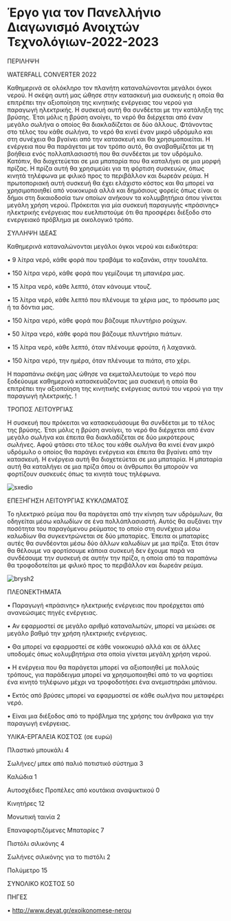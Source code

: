 # Έργο για τον Πανελλήνιο Διαγωνισμό Ανοιχτών Τεχνολόγιων-2022-2023

ΠΕΡΙΛΗΨΗ

WATERFALL CONVERTER 2022

   Καθημερινά σε ολόκληρο τον πλανήτη καταναλώνονται  μεγάλοι όγκοι νερού. Η  σκέψη αυτή μας ώθησε στην κατασκευή μια συσκευής η οποία θα επιτρέπει την αξιοποίηση της κινητικής ενέργειας  του νερού για παραγωγή ηλεκτρικής. 
   Η συσκευή αυτή θα συνδέεται με την κατάληξη της βρύσης. Έτσι μόλις η βρύση ανοίγει, το νερό θα διέρχεται από έναν μεγάλο σωλήνα ο οποίος θα διακλαδίζεται σε δύο άλλους. Φτάνοντας στο τέλος του κάθε σωλήνα, το νερό  θα κινεί έναν μικρό υδρόμυλο και στη συνέχεια θα βγαίνει από την κατασκευή και θα χρησιμοποιείται. Η ενέργεια που θα παράγεται με τον τρόπο αυτό, θα αναβαθμίζεται με τη βοήθεια ενός πολλαπλασιαστή που θα συνδέεται με τον υδρόμυλο. Κατόπιν, θα διοχετεύεται σε μια μπαταρία που θα καταλήγει σε μια μορφή πρίζας. Η πρίζα αυτή θα χρησιμεύει για τη φόρτιση συσκευών, όπως κινητά τηλέφωνα με φιλικό προς το περιβάλλον και δωρεάν ρεύμα. 
   Η πρωτοποριακή αυτή συσκευή θα έχει ελάχιστο κόστος και θα μπορεί να χρησιμοποιηθεί από νοικοκυριά αλλά και δημόσιους φορείς όπως είναι οι δήμοι στη δικαιοδοσία των οποίων ανήκουν τα κολυμβητήρια όπου γίνεται μεγάλη χρήση νερού. Πρόκειται για μία συσκευή παραγωγής «πράσινης» ηλεκτρικής ενέργειας που ευελπιστούμε ότι θα προσφέρει διέξοδο στο ενεργειακό πρόβλημα με οικολογικό τρόπο.


ΣΥΛΛΗΨΗ ΙΔΕΑΣ

Καθημερινά καταναλώνονται μεγάλοι όγκοι νερού και ειδικότερα:

•	9 λίτρα νερό, κάθε φορά που τραβάμε το καζανάκι, στην τουαλέτα.

•	150 λίτρα νερό, κάθε φορά που γεμίζουμε τη μπανιέρα μας.

•	15 λίτρα νερό, κάθε λεπτό, όταν κάνουμε ντουζ.

•	15 λίτρα νερό, κάθε λεπτό που πλένουμε τα χέρια μας, το πρόσωπο μας ή τα δόντια μας.

•	150 λίτρα νερό, κάθε φορά που βάζουμε πλυντήριο ρούχων.

•	50 λίτρα νερό, κάθε φορά που βάζουμε πλυντήριο πιάτων.

•	15 λίτρα νερό, κάθε λεπτό, όταν πλένουμε φρούτα, ή λαχανικά.

•	150 λίτρα νερό, την ημέρα, όταν πλένουμε τα πιάτα, στο χέρι.

Η παραπάνω σκέψη μας ώθησε να εκμεταλλευτούμε το νερό που ξοδεύουμε καθημερινά κατασκευάζοντας μια συσκευή η οποία θα επιτρέπει την αξιοποίηση της κινητικής ενέργειας αυτού του νερού για την παραγωγή ηλεκτρικής. !


ΤΡΟΠΟΣ ΛΕΙΤΟΥΡΓΙΑΣ

Η συσκευή που πρόκειται να κατασκευάσουμε θα συνδέεται με το τέλος της βρύσης. Έτσι μόλις η βρύση ανοίγει, το νερό θα διέρχεται από έναν μεγάλο σωλήνα και έπειτα θα διακλαδίζεται σε δύο μικρότερους σωλήνες. Αφού φτάσει στο τέλος του κάθε σωλήνα θα κινεί έναν μικρό υδρόμυλο ο οποίος θα παράγει ενέργεια και έπειτα θα βγαίνει από την κατασκευή. Η ενέργεια αυτή θα διοχετεύεται σε μια μπαταρία. Η μπαταρία αυτή θα καταλήγει σε μια πρίζα όπου οι άνθρωποι θα μπορούν να φορτίζουν συσκευές όπως τα κινητά τους τηλέφωνα.  

![sxedio](https://user-images.githubusercontent.com/97704510/198717796-96a7a1fa-db40-4782-81e7-fb37b25b9aee.png)

ΕΠΕΞΗΓΗΣΗ ΛΕΙΤΟΥΡΓΙΑΣ ΚΥΚΛΩΜΑΤΟΣ

Το ηλεκτρικό ρεύμα που θα παράγεται από την κίνηση των υδρόμυλων, θα οδηγείται μέσω καλωδίων σε ένα πολλάπλασιαστή. Αυτός θα αυξάνει την ποσότητα του παραγόμενου ρεύματος το οποίο στη συνέχεια μέσω καλωδίων θα συγκεντρώνεται σε δύο μπαταρίες. Έπειτα οι μπαταρίες αυτές θα συνδέονται μέσω δύο άλλων καλωδίων με μια πρίζα. Έτσι όταν θα θέλουμε να φορτίσουμε κάποια συσκευή δεν έχουμε παρά να συνδέσουμε την συσκευή σε αυτήν την πρίζα, η οποία από τα παραπάνω θα τροφοδοτείται με  φιλικό προς το περιβάλλον και δωρεάν ρεύμα.

![brysh2](https://user-images.githubusercontent.com/97704510/198702502-8d0ec898-2909-4156-a986-df857bb1cafd.png)

ΠΛΕΟΝΕΚΤΗΜΑΤΑ 

•	Παραγωγή «πράσινης» ηλεκτρικής ενέργειας που προέρχεται από ανανεώσιμες πηγές ενέργειας.

•	Αν εφαρμοστεί σε μεγάλο αριθμό καταναλωτών, μπορεί να μειώσει σε μεγάλο βαθμό την χρήση ηλεκτρικής ενέργειας.

•	Θα μπορεί να εφαρμοστεί σε κάθε νοικοκυριό αλλά και σε άλλες υποδομές όπως κολυμβητήρια στα οποία γίνεται μεγάλη χρήση νερού.

•	Η ενέργεια που θα παράγεται μπορεί να αξιοποιηθεί με πολλούς τρόπους, για παράδειγμα μπορεί να  χρησιμοποιηθεί από το να φορτίσει ένα κινητό τηλέφωνο μέχρι να τροφοδοτήσει ένα ανεμιστηράκι μπάνιου. 

•	Εκτός από βρύσες μπορεί να εφαρμοστεί σε κάθε σωλήνα που μεταφέρει νερό.

•	Είναι μια διέξοδος από το πρόβλημα της χρήσης του άνθρακα για την παραγωγή ενέργειας.

ΥΛΙΚΑ-ΕΡΓΑΛΕΙΑ ΚΟΣΤΟΣ (σε ευρώ)

Πλαστικό μπουκάλι 4 

Σωλήνες/ μπεκ από παλιό ποτιστικό σύστημα 3

Καλώδια 1 

Αυτοσχέδιες Προπέλες από κουτάκια αναψυκτικού 0 

Κινητήρες 12

Μονωτική ταινία 2 

Επαναφορτιζόμενες Μπαταρίες 7

Πιστόλι σιλικόνης 4

Σωλήνες σιλικόνης για το πιστόλι 2 

Πολύμετρο 15

ΣΥΝΟΛΙΚΟ ΚΟΣΤΟΣ 50

ΠΗΓΕΣ

•	http://www.deyat.gr/exoikonomese-nerou
